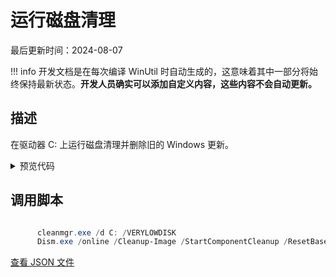 # 运行磁盘清理

最后更新时间：2024-08-07


!!! info
     开发文档是在每次编译 WinUtil 时自动生成的，这意味着其中一部分将始终保持最新状态。**开发人员确实可以添加自定义内容，这些内容不会自动更新。**
## 描述

在驱动器 C: 上运行磁盘清理并删除旧的 Windows 更新。

<!-- BEGIN CUSTOM CONTENT -->

<!-- END CUSTOM CONTENT -->

<details>
<summary>预览代码</summary>

```json
{
  "Content": "Run Disk Cleanup",
  "Description": "Runs Disk Cleanup on Drive C: and removes old Windows Updates.",
  "category": "Essential Tweaks",
  "panel": "1",
  "Order": "a009_",
  "InvokeScript": [
    "
      cleanmgr.exe /d C: /VERYLOWDISK
      Dism.exe /online /Cleanup-Image /StartComponentCleanup /ResetBase
      "
  ],
  "link": "https://christitustech.github.io/winutil/dev/tweaks/Essential-Tweaks/DiskCleanup"
}
```

</details>

## 调用脚本

```powershell

      cleanmgr.exe /d C: /VERYLOWDISK
      Dism.exe /online /Cleanup-Image /StartComponentCleanup /ResetBase


```

<!-- BEGIN SECOND CUSTOM CONTENT -->

<!-- END SECOND CUSTOM CONTENT -->


[查看 JSON 文件](https://github.com/ChrisTitusTech/winutil/tree/main/config/tweaks.json)
